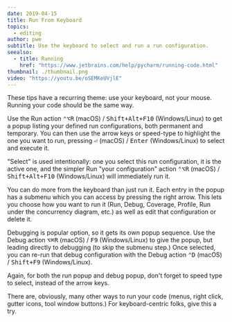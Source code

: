 ```yaml
---
date: 2019-04-15
title: Run From Keyboard
topics:
  - editing
author: pwe
subtitle: Use the keyboard to select and run a run configuration.
seealso:
  - title: Running
    href: "https://www.jetbrains.com/help/pycharm/running-code.html"
thumbnail: ./thumbnail.png
video: "https://youtu.be/oSEMKeUVjlE"
---
```


These tips have a recurring theme: use your keyboard, not your mouse. Running your code should be the same way.

Use the Run action <kbd>⌃⌥R</kbd> (macOS) / <kbd>Shift+Alt+F10</kbd> (Windows/Linux) to get a popup listing your defined run configurations, both permanent and temporary. You can then use the arrow keys or speed-type to highlight the one you want to run, pressing <kbd>⏎</kbd> (macOS) / <kbd>Enter</kbd> (Windows/Linux) to select and execute it.

"Select" is used intentionally: one you select this run configuration, it is the active one, and the simpler Run "your configuration" action <kbd>⌃⌥R</kbd> (macOS) / <kbd>Shift+Alt+F10</kbd> (Windows/Linux) will immediately run it.

You can do more from the keyboard than just run it. Each entry in the popup has a submenu which you can access by pressing the right arrow. This lets you choose how you want to run it (Run, Debug, Coverage, Profile, Run under the concurrency diagram, etc.) as well as edit that configuration or delete it.

Debugging is popular option, so it gets its own popup sequence. Use the Debug action <kbd>⌥⌘R</kbd> (macOS) / <kbd>F9</kbd> (Windows/Linux) to give the popup, but leading directly to debugging (to skip the submenu step.) Once selected, you can re-run that debug configuration with the Debug <your configuration> action <kbd>⌃D</kbd> (macOS) / <kbd>Shift+F9</kbd> (Windows/Linux).

Again, for both the run popup and debug popup, don't forget to speed type to select, instead of the arrow keys.

There are, obviously, many other ways to run your code (menus, right click, gutter icons, tool window buttons.) For keyboard-centric folks, give this a try.

